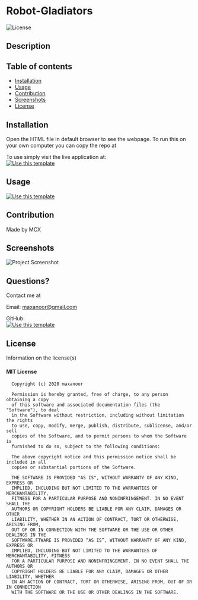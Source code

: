 # Robot-Gladiators

  ![License](https://img.shields.io/badge/license-mit-informational.svg)
  

  ## Description
  


  ## Table of contents

  * [Installation](#installation)
  * [Usage](#usage)
  * [Contribution](#contribution)
  * [Screenshots](#screenshots)
  * [License](#license)

  ## Installation

  Open the HTML file in default browser to see the webpage.
  To run this on your own computer you can copy the repo at 
  
 To use simply visit the live application at:  <br>
  [![Use this template](https://img.shields.io/badge/Click-to_visit_website-2ea44f?style=for-the-badge)](https://mcx2code.github.io/Robot-Gladiators)
  
  ## Usage 

  [![Use this template](https://img.shields.io/badge/Click-to_visit_Github_Repo-2ea44f?style=for-the-badge)](https://github.com/MCX2code/Robot-Gladiators)
  

  ## Contribution

  Made by MCX

  ## Screenshots

  ![Project Screenshot](https://raw.githubusercontent.com/MCX2code/Run-Buddy-2/ddb328163f2c44e989d47b730632b47f48ecf63f/Robot-Gladiators.png)

  ## Questions?

  Contact me at 

  Email: maxanoor@gmail.com

  GitHub: <br>
  [![Use this template](https://img.shields.io/badge/Click-to_Main_GitHub_Page-85b6c0?style=for-the-badge)](https://github.com/MCX2code) 

  ## License

  Information on the license(s)

  
  #### MIT License

      Copyright (c) 2020 maxanoor

      Permission is hereby granted, free of charge, to any person obtaining a copy
      of this software and associated documentation files (the "Software"), to deal
      in the Software without restriction, including without limitation the rights
      to use, copy, modify, merge, publish, distribute, sublicense, and/or sell
      copies of the Software, and to permit persons to whom the Software is
      furnished to do so, subject to the following conditions:

      The above copyright notice and this permission notice shall be included in all
      copies or substantial portions of the Software.

      THE SOFTWARE IS PROVIDED "AS IS", WITHOUT WARRANTY OF ANY KIND, EXPRESS OR
      IMPLIED, INCLUDING BUT NOT LIMITED TO THE WARRANTIES OF MERCHANTABILITY,
      FITNESS FOR A PARTICULAR PURPOSE AND NONINFRINGEMENT. IN NO EVENT SHALL THE
      AUTHORS OR COPYRIGHT HOLDERS BE LIABLE FOR ANY CLAIM, DAMAGES OR OTHER
      LIABILITY, WHETHER IN AN ACTION OF CONTRACT, TORT OR OTHERWISE, ARISING FROM,
      OUT OF OR IN CONNECTION WITH THE SOFTWARE OR THE USE OR OTHER DEALINGS IN THE
      SOFTWARE.FTWARE IS PROVIDED “AS IS”, WITHOUT WARRANTY OF ANY KIND, EXPRESS OR 
      IMPLIED, INCLUDING BUT NOT LIMITED TO THE WARRANTIES OF MERCHANTABILITY, FITNESS 
      FOR A PARTICULAR PURPOSE AND NONINFRINGEMENT. IN NO EVENT SHALL THE AUTHORS OR 
      COPYRIGHT HOLDERS BE LIABLE FOR ANY CLAIM, DAMAGES OR OTHER LIABILITY, WHETHER 
      IN AN ACTION OF CONTRACT, TORT OR OTHERWISE, ARISING FROM, OUT OF OR IN CONNECTION 
      WITH THE SOFTWARE OR THE USE OR OTHER DEALINGS IN THE SOFTWARE.
      

  
